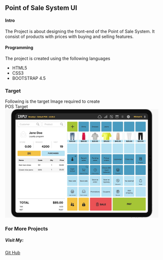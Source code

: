 ## Point of Sale System UI
#### Intro
The Project is about designing the front-end of the Point of Sale System. It consist of products with prices with buying and selling features.
#### Programming
The project is created using the following languages
* HTML5
* CSS3
* BOOTSTRAP 4.5

### Target
Following is the target Image required to create\
POS Target![alt text](https://raw.githubusercontent.com/Usama-Taj/POS-UI/main/images/POS_Target.jpeg?raw=true)

### For More Projects
##### Visit My:
[Git Hub](https://github.com/usama-taj)
